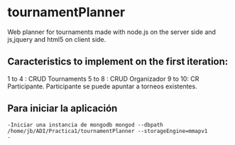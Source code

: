 # tournamentPlanner
Web planner for tournaments made with node.js on the server side and js,jquery and html5 on client side.

## Caracteristics to implement on the first iteration: 

1 to 4 : CRUD Tournaments
5 to 8 : CRUD Organizador
9 to 10: CR Participante. Participante se puede apuntar a torneos existentes.

## Para iniciar la aplicación

	-Iniciar una instancia de mongodb mongod --dbpath /home/jb/ADI/Practica1/tournamentPlanner --storageEngine=mmapv1
	-

